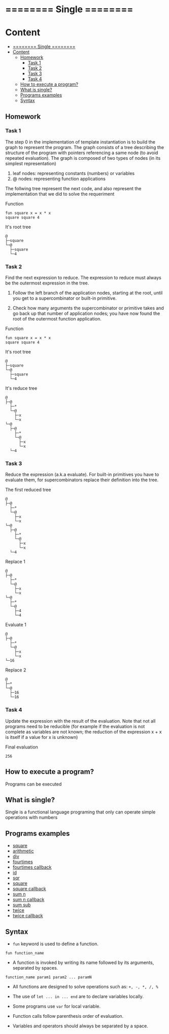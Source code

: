 # ======== Single ========

# Content
- [======== Single ========](#-single-)
- [Content](#content)
  - [Homework](#homework)
    - [Task 1](#task-1)
    - [Task 2](#task-2)
    - [Task 3](#task-3)
    - [Task 4](#task-4)
  - [How to execute a program?](#how-to-execute-a-program)
  - [What is single?](#what-is-single)
  - [Programs examples](#programs-examples)
  - [Syntax](#syntax)



## Homework
### Task 1
 The step 0 in the implementation of template instantiation is to build the graph to represent the program. The graph consists of a tree describing the structure of the program with pointers referencing a same node (to avoid repeated evaluation). The graph is composed of two types of nodes (in its simplest representation)

  1. leaf nodes: representing constants (numbers) or variables 
  2. @ nodes: representing function applications

The follwing tree represent the next code, and also represent the implementation that we did to solve the requeriment

Function
``` single
fun square x = x * x
square square 4
```

It's root tree
``` shell
@
├─square
└─@
  ├─square
  └─4
```

### Task 2
Find the next expression to reduce. The expression to reduce must always be the outermost expression in the tree.

1. Follow the left branch of the application nodes, starting at the root, until you get to a supercombinator or built-in primitive.
   
2. Check how many arguments the supercombinator or primitive takes and go back up that number of application nodes; you have now found the root of the outermost function application.
   
Function

``` single
fun square x = x * x
square square 4
```

It's root tree
``` shell
@
├─square
└─@
  ├─square
  └─4
```

It's reduce tree
```shell
@
├─@
  ├─*
  └─@
    ├─x
    └─x
└─@
  ├─@
    ├─*
    └─@
      ├─x
      └─x
  └─4
```
### Task 3
Reduce the expression (a.k.a evaluate). For built-in primitives you have to evaluate them, for supercombinators replace their definition into the tree.

The first reduced tree

``` shell
@
├─@
  ├─*
  └─@
    ├─x
    └─x
└─@
  ├─@
    ├─*
    └─@
      ├─x
      └─x
  └─4
```
Replace 1
```
@
├─@
  ├─*
  └─@
    ├─x
    └─x
└─@
  ├─*
  └─@
    ├─4
    └─4
```
Evaluate 1
```
@
├─@
  ├─*
  └─@
    ├─x
    └─x
└─16
```
Replace 2
```
@
├─*
└─@
  ├─16
  └─16
```

### Task 4
Update the expression with the result of the evaluation.
  Note that not all programs need to be reducible (for example if the evaluation is not
  complete as variables are not known; the reduction of the expression x + x is itself if a
  value for x is unknown)

Final evaluation

```
256
```

## How to execute a program?

Programs can be executed 

## What is single?
Single is a functional language programing that only can operate simple operations with numbers

## Programs examples
- [square](programs/square/README.md)
- [arithmetic](programs/arithmetic/README.md)
- [div](programs/div/README.md)
- [fourtimes](programs/fourtimes/README.md)
- [fourtimes callback](programs/fourtimes_callback/README.md)
- [id](programs/id/README.md)
- [sqr](programs/sqr/README.md)
- [square](programs/square/README.md)
- [square callback](programs/square_callback/README.md)
- [sum n](programs/sum_n/README.md)
- [sum n callback](programs/sum_n_callback/README.md)
- [sum sub](programs/sum_sub/README.md)
- [twice](programs/twice/README.md)
- [twice callback](programs/twice_callback/README.md)

## Syntax


- `fun` keyword is used to define a function.
```
fun function_name 
```

- A function is invoked by writing its name followed by its arguments, separated by spaces.

```
function_name param1 param2 ... paramN
```

- All functions are designed to solve operations such as: `+, -, *, /, %`


- The use of `let ... in ... end` are to declare variables locally.

- Some programs use `var` for local variable.

- Function calls follow parenthesis order of evaluation.

- Variables and operators should always be separated by a space.